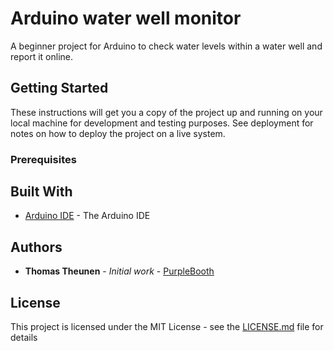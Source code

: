 # Arduino water well monitor

A beginner project for Arduino to check water levels within a water well and report it online.

## Getting Started

These instructions will get you a copy of the project up and running on your local machine for development and testing purposes. See deployment for notes on how to deploy the project on a live system.

### Prerequisites




## Built With

* [Arduino IDE](https://www.arduino.cc/en/main/software) - The Arduino IDE


## Authors

* **Thomas Theunen** - *Initial work* - [PurpleBooth](https://thomastheunen.eu)

## License

This project is licensed under the MIT License - see the [LICENSE.md](LICENSE.md) file for details
